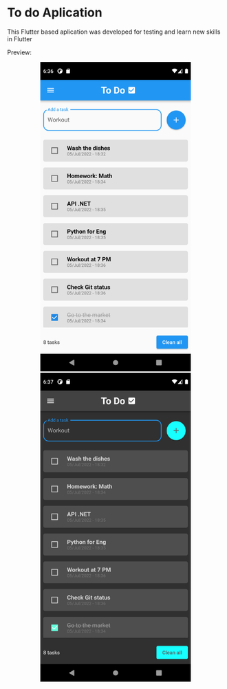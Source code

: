 # To do Aplication

This Flutter based aplication was developed for testing and learn new skills in Flutter

Preview:

<p align="center">
  <img src="/lib/src/screenshots/01-L-S.png" width="350" title="hover text">
  <img src="/lib/src/screenshots/01-B-S.png" width="350" alt="accessibility text">
</p>

